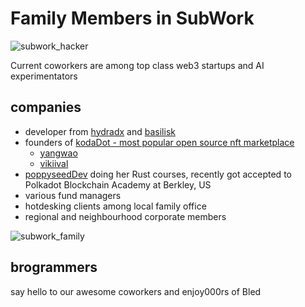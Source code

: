 # Family Members in SubWork

![subwork_hacker](pics/subwork_hacker_zoom.png)

Current coworkers are among top class web3 startups and AI experimentators

companies
---
- developer from [hydradx](https://hydradx.io/) and [basilisk](https://bsx.fi/)
- founders of [kodaDot - most popular open source nft marketplace](https://kodadot.xyz)
  - [yangwao](https://twitter.com/yangwao)
  - [vikiival](https://twitter.com/vikiival)
- [poppyseedDev](https://twitter.com/poppyseeddev) doing her Rust courses, recently got accepted to Polkadot Blockchain Academy at Berkley, US
- various fund managers
- hotdesking clients among local family office
- regional and neighbourhood corporate members


<script setup>
import { VPTeamMembers } from 'vitepress/theme'

const members = [
  {
    avatar: 'https://www.github.com/yangwao.png',
    name: 'matej yangwao',
    title: 'co-founder KodaDot',
    links: [
      { icon: 'github', link: 'https://github.com/yangwao' },
      { icon: 'twitter', link: 'https://twitter.com/yangwao' },
      { icon: 'linkedin', link: 'https://linkedin.com/in/mnemcek' }
    ]
  },
  {
    avatar: 'https://www.github.com/JustLuuuu.png',  
    name: 'Linda',
    title: 'artists relationships at KodaDot',
    links: [
      { icon: 'github', link: 'https://github.com/JustLuuuu' },
      { icon: 'twitter', link: 'https://twitter.com/Just_Luuuu' }
    ]
  },
  {
    avatar: 'https://www.github.com/vikiival.png',
    name: 'viki val',
    title: 'co-founder KodaDot',
    links: [
      { icon: 'github', link: 'https://github.com/vikiival' },
      { icon: 'twitter', link: 'https://twitter.com/vikiival' }
    ]
  },
  {
    avatar: 'https://www.github.com/poppyseeddev.png',
    name: 'aurora poppyseed',
    title: 'founder rust courses & gpt projects',
    links: [
      { icon: 'github', link: 'https://github.com/poppyseeddev' },
      { icon: 'twitter', link: 'https://twitter.com/poppyseeddev' }
    ]
  },
  {
    avatar: 'https://www.github.com/vgantchev.png',
    name: 'valery',
    title: 'founder & runtime at Basilisk & HydraDX',
    links: [
      { icon: 'github', link: 'https://github.com/vgantchev' },
      { icon: 'twitter', link: 'https://twitter.com/cl0w5' }
    ]
  },
  {
    avatar: 'https://subwork.xyz/member_vito.jpeg',
    name: 'vito',
    title: 'trading stocks',
    links: [
      { icon: 'linkedin', link: 'https://linkedin.com/in/vitohrzenjak' }
    ]
  },
]
</script>

![subwork_family](pics/subwork_family.png)

brogrammers
---

say hello to our awesome coworkers and enjoy000rs of Bled

<VPTeamMembers size="medium" :members="members" />